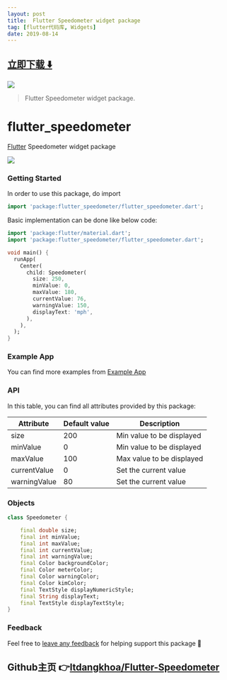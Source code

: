 ```yaml
---
layout: post
title:  Flutter Speedometer widget package
tag: [flutter代码库, Widgets]
date: 2019-08-14
---
```


 


## [立即下载 ️⬇️ ](https://codeload.github.com/ltdangkhoa/Flutter-Speedometer/zip/master) 


 
![](https://flutterawesome.com/content/images/2019/08/flutter_speedometer.jpg)
 
>
> Flutter Speedometer widget package.
>

 
# flutter_speedometer

[Flutter](https://flutter.io) Speedometer widget package

![](https://raw.githubusercontent.com/ltdangkhoa/Flutter-Speedometer/master/flutter_speedometer_2.png)

### Getting Started

In order to use this package, do import
```dart
import 'package:flutter_speedometer/flutter_speedometer.dart';
```

Basic implementation can be done like below code:
```dart
import 'package:flutter/material.dart';
import 'package:flutter_speedometer/flutter_speedometer.dart';

void main() {
  runApp(
    Center(
      child: Speedometer(
        size: 250,
        minValue: 0,
        maxValue: 180,
        currentValue: 76,
        warningValue: 150,
        displayText: 'mph',
      ),
    ),
  );
}
```

### Example App
You can find more examples from [Example App](example)


### API
In this table, you can find all attributes provided by this package:

| Attribute           | Default value                     | Description |
| ------------------- | --------------------------------- | ----------- |
| size                | 200                               | Min value to be displayed   |
| minValue            | 0                                 | Min value to be displayed   |
| maxValue            | 100                               | Max value to be displayed   |
| currentValue        | 0                                 | Set the current value       |
| warningValue        | 80                                | Set the current value       |

### Objects
```dart
class Speedometer {

    final double size;
    final int minValue;
    final int maxValue;
    final int currentValue;
    final int warningValue;
    final Color backgroundColor;
    final Color meterColor;
    final Color warningColor;
    final Color kimColor;
    final TextStyle displayNumericStyle;
    final String displayText;
    final TextStyle displayTextStyle;
}
 ```


### Feedback

Feel free to [leave any feedback](https://github.com/ltdangkhoa/Flutter-Speedometer/issues) for helping support this package 🍻 

## Github主页 👉[ltdangkhoa/Flutter-Speedometer](http://github.com/ltdangkhoa/Flutter-Speedometer)